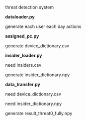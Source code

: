 threat detection system 

**dataloader.py**       

generate each user each day actions

**assigned_pc.py**  

generate device_dictionary.csv

**insider_loader.py**   

need     insiders.csv

generate insider_dictionary.npy

**data_transfer.py**   

need     device_dictionary.csv

need     insider_dictionary.npy

generate result_threat0_fully.npy